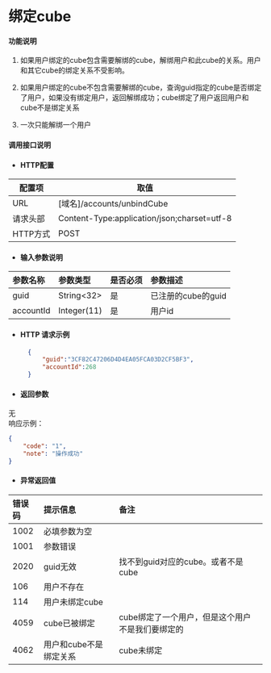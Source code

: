 # 绑定cube

#### 功能说明

1. 如果用户绑定的cube包含需要解绑的cube，解绑用户和此cube的关系。用户和其它cube的绑定关系不受影响。

2. 如果用户绑定的cube不包含需要解绑的cube，查询guid指定的cube是否绑定了用户，如果没有绑定用户，返回解绑成功；cube绑定了用户返回用户和cube不是绑定关系

3. 一次只能解绑一个用户

#### 调用接口说明

* #### HTTP配置

| 配置项 | 取值 |
| --- | --- |
| URL | \[域名\]/accounts/unbindCube |
| 请求头部 | Content-Type:application/json;charset=utf-8 |
| HTTP方式 | POST |

* #### 输入参数说明

| 参数名称 | 参数类型 | 是否必须 | 参数描述 |
| :--- | :--- | :--- | :--- |
| guid | String&lt;32&gt; | 是 | 已注册的cube的guid |
| accountId | Integer\(11\) | 是 | 用户id |

* #### HTTP 请求示例

  ```json
    {
        "guid":"3CF82C47206D4D4EA05FCA03D2CF5BF3",
        "accountId":268
    }
  ```
* #### 返回参数

无  
响应示例：

```json
{
    "code": "1",
    "note": "操作成功"
}
```

* #### 异常返回值

| 错误码 | 提示信息 | 备注 |
| :--- | :--- | :--- |
| 1002 | 必填参数为空 |  |
| 1001 | 参数错误 |  |
| 2020 | guid无效 | 找不到guid对应的cube。或者不是cube |
| 106 | 用户不存在 |  |
| 114 | 用户未绑定cube |  |
| 4059 | cube已被绑定 | cube绑定了一个用户，但是这个用户不是我们要绑定的 |
| 4062 | 用户和cube不是绑定关系 | cube未绑定 |




